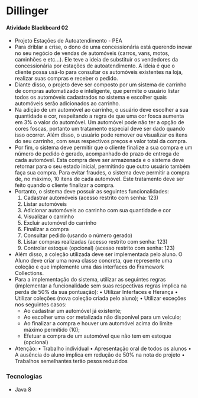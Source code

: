 # Dillinger


#### Atividade Blackboard 02
- Projeto Estações de Autoatendimento - PEA
- Para driblar a crise, o dono de uma concessionária está querendo inovar no seu negócio de vendas de automóveis (carros,
vans, motos, caminhões e etc...). Ele teve a ideia de substituir os vendedores da concessionária por estações de
autoatendimento. A ideia é que o cliente possa usá-lo para consultar os automóveis existentes na loja, realizar suas compras
e receber o pedido.
- Diante disso, o projeto deve ser composto por um sistema de carrinho de compras automatizado e
inteligente, que permite o usuário listar todos os automóveis cadastrados no sistema e escolher quais
automóveis serão adicionados ao carrinho.
- Na adição de um automóvel ao carrinho, o usuário deve escolher a sua quantidade e cor, respeitando
a regra de que uma cor fosca aumenta em 3% o valor do automóvel. Um automóvel pode não ter a
opção de cores foscas, portanto um tratamento especial deve ser dado quando isso ocorrer. Além
disso, o usuário pode remover ou visualizar os itens do seu carrinho, com seus respectivos preços e valor total da compra.
- Por fim, o sistema deve permitir que o cliente finalize a sua compra e um número de pedido é gerado, acompanhado do
prazo de entrega de cada automóvel. Esta compra deve ser armazenada e o sistema deve retornar para o seu estado inicial,
permitindo que outro usuário também faça sua compra. Para evitar fraudes, o sistema deve permitir a compra de, no máximo,
10 itens de cada automóvel. Este tratamento deve ser feito quando o cliente finalizar a compra.
- Portanto, o sistema deve possuir as seguintes funcionalidades:
    1. Cadastrar automóveis (acesso restrito com senha: 123)
    2. Listar automóveis
    3. Adicionar automóveis ao carrinho com sua quantidade e cor
    4. Visualizar o carrinho
    5. Excluir automóvel do carrinho
    6. Finalizar a compra
    7. Consultar pedido (usando o número gerado)
    8. Listar compras realizadas (acesso restrito com senha: 123)
    9. Controlar estoque (opcional) (acesso restrito com senha: 123)
- Além disso, a coleção utilizada deve ser implementada pelo aluno. O Aluno deve criar uma nova classe concreta, que represente uma coleção e que implemente uma das interfaces do Framework Collections.
- Para a implementação do sistema, utilizar as seguintes regras (implementar a funcionalidade sem suas respectivas regras
implica na perda de 50% da sua pontuação):
    • Utilizar Interfaces e Herança
    • Utilizar coleções (nova coleção criada pelo aluno);
    • Utilizar exceções nos seguintes casos:
    - Ao cadastrar um automóvel já existente;
    - Ao escolher uma cor metalizada não disponível para um veículo;
    - Ao finalizar a compra e houver um automóvel acima do limite máximo permitido (10);
    - Efetuar a compra de um automóvel que não tem em estoque (opcional)
- Atenção:
    • Trabalho individual
    • Apresentação oral de todos os alunos
    • A ausência do aluno implica em redução de 50% na nota do projeto
    • Trabalhos semelhantes terão pesos reduzidos

### Tecnologias

  - Java 8
  